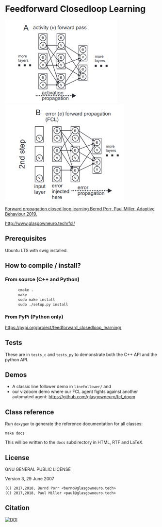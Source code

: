# Feedforward Closedloop Learning

![alt tag](2.png)
![alt tag](1.png)

[Forward propagation closed loop learning
Bernd Porr, Paul Miller. Adaptive Behaviour 2019.](https://journals.sagepub.com/doi/10.1177/1059712319851070)

http://www.glasgowneuro.tech/fcl/

## Prerequisites

Ubuntu LTS with swig installed.


## How to compile / install?

### From source (C++ and Python)
```
      cmake .
      make
      sudo make install
      sudo ./setup.py install
```

### From PyPi (Python only)

https://pypi.org/project/feedforward_closedloop_learning/

## Tests

These are in `tests_c` and `tests_py` to demonstrate both the C++ API and the python
API.

## Demos

   * A classic line follower demo in `linefollower/` and
   * our vizdoom demo where our FCL agent fights against another automated agent: https://github.com/glasgowneuro/fcl_doom

## Class reference

Run `doxygen` to generate the reference documentation for all classes:
```
make docs
```
This will be written to the `docs` subdirectory in HTML, RTF and LaTeX.

## License

GNU GENERAL PUBLIC LICENSE

Version 3, 29 June 2007

```
(C) 2017,2018, Bernd Porr <bernd@glasgowneuro.tech>
(C) 2017,2018, Paul Miller <paul@glasgowneuro.tech>
```
## Citation

[![DOI](https://zenodo.org/badge/DOI/10.5281/zenodo.1944837.svg)](https://doi.org/10.5281/zenodo.1944837)
